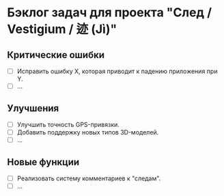 # Бэклог задач для проекта "След / Vestigium / 迹 (Jì)"

## Критические ошибки

*   [ ] Исправить ошибку X, которая приводит к падению приложения при Y.
*   [ ] ...

## Улучшения

*   [ ] Улучшить точность GPS-привязки.
*   [ ] Добавить поддержку новых типов 3D-моделей.
*   [ ] ...

## Новые функции

*   [ ] Реализовать систему комментариев к "следам".
*   [ ] ...
